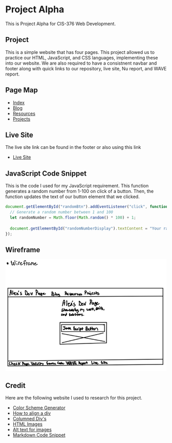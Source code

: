 # Project Alpha

<!-- One new line is a space, two lines is a line break -->

This is Project Alpha for CIS-376 Web Development.

## Project

This is a simple website that has four pages. This project allowed us to practice our HTML, JavaScript, and CSS languages, implementing these into our website. We are also required to have a consistnent navbar and footer along with quick links to our repository, live site, Nu report, and WAVE report.

## Page Map

<!-- Format to link items inside of md -->

- [Index](docs/index.html)
- [Blog](docs/pages/blog.html)
- [Resources](docs/pages/resources.html)
- [Projects](docs/pages/projects.html)

## Live Site

The live site link can be found in the footer or also using this link

- [Live Site](https://alex-copeland-5.github.io/alex-copeland-5/)

<!-- https://docs.github.com/en/get-started/writing-on-github/working-with-advanced-formatting/creating-and-highlighting-code-blocks -->

## JavaScript Code Snippet

This is the code I used for my JavaScript requirement. This function generates a random number from 1-100 on click of a button. Then, the function updates the text of our button element that we clicked.

```js
document.getElementById("randomBtn").addEventListener("click", function () {
  // Generate a random number between 1 and 100
  let randomNumber = Math.floor(Math.random() * 100) + 1;

  document.getElementById("randomNumberDisplay").textContent = "Your random number is " + randomNumber + "!";
});
```

## Wireframe

![Image](docs/images/wireframe.png)

## Credit

Here are the following website I used to research for this project.

- [Color Scheme Generator](https://colorffy.com/dark-theme-generator?colors=ed1ca7-121212)
- [How to align a div](https://sentry.io/answers/how-to-align-a-div-to-the-middle-horizontally-width-of-the-page/)
- [Columned Div's](https://www.w3schools.com/css/css3_flexbox.asp)
- [HTML Images](https://www.w3schools.com/html/html_images.asp)
- [Alt text for images](https://www.w3schools.com/tags/att_img_alt.asp)
- [Markdown Code Snippet](https://docs.github.com/en/get-started/writing-on-github/working-with-advanced-formatting/creating-and-highlighting-code-blocks)
